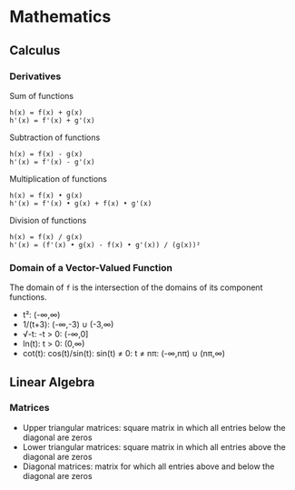 # Mathematics

## Calculus

### Derivatives

Sum of functions

```
h(x) = f(x) + g(x)
h'(x) = f'(x) + g'(x)
```

Subtraction of functions

```
h(x) = f(x) - g(x)
h'(x) = f'(x) - g'(x)
```

Multiplication of functions

```
h(x) = f(x) • g(x)
h'(x) = f'(x) • g(x) + f(x) • g'(x)
```

Division of functions

```
h(x) = f(x) / g(x)
h'(x) = (f'(x) • g(x) - f(x) • g'(x)) / (g(x))²
```

### Domain of a Vector-Valued Function

The domain of `f` is the intersection of the domains of its component functions.

- t²: (-∞,∞)
- 1/(t+3): (-∞,-3) ∪ (-3,∞)
- √-t: -t > 0: (-∞,0]
- ln(t): t > 0: (0,∞)
- cot(t): cos(t)/sin(t): sin(t) ≠ 0: t ≠ nπ: (-∞,nπ) ∪ (nπ,∞)

## Linear Algebra

### Matrices

- Upper triangular matrices: square matrix in which all entries below the diagonal are zeros
- Lower triangular matrices: square matrix in which all entries above the diagonal are zeros
- Diagonal matrices: matrix for which all entries above and below the diagonal are zeros
